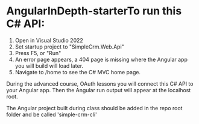 # AngularInDepth-starterTo run this C# API:

1. Open in Visual Studio 2022
2. Set startup project to "SimpleCrm.Web.Api"
3. Press F5, or "Run"
4. An error page appears, a 404 page is missing where the Angular app you will build will load later. 
5. Navigate to /home to see the C# MVC home page.

During the advanced course, OAuth lessons you will connect this C# API to your Angular app. Then the Angular run output will appear at the localhost root.

The Angular project built during class should be added in the repo root folder and be called 'simple-crm-cli'
